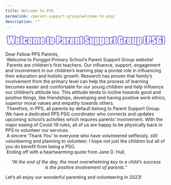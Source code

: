 ```yaml
---
title: Welcome to PSG
permalink: /parent-support-group/welcome-to-psg/
description: ""
---
```

![](/images/psg.jpeg)

Dear Fellow PPS Parents,  
 Welcome to Punggol Primary School’s Parent Support Group website!  
 Parents are children’s first teachers. Our influence, support, engagement and involvement in our children’s learning play a pivotal role in influencing their education and holistic growth. Research has proven that family’s involvement from the primary level can help the process of learning becomes easier and comfortable for our young children and help influence our children’s attitude too. This attitude tends to incline towards good and positive things, like friendships, developing and having positive work ethics, superior moral values and empathy towards others.  
 Therefore, in PPS, all parents by default belong to Parent Support Group. We have a dedicated PPS PSG coordinator who connects and updates upcoming school’s activities which requires parents’ involvement. With the major easing of Covid-19 rules, all of us are happy to be physically back in PPS to volunteer our services.  
 A sincere ‘Thank You’ to everyone who have volunteered selflessly, still volunteering and planning to volunteer. I hope not just the children but all of you do benefit from being a PSG.  
 Ending off with a heartwarming quote from Jane D. Hull,

<center><em>“At the end of the day, the most overwhelming key to a child’s success<br>is the positive involvement of parents.”</em></center>

Let’s all enjoy our wonderful parenting and volunteering in 2023!